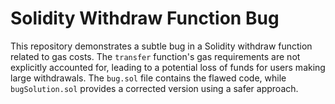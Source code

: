 # Solidity Withdraw Function Bug

This repository demonstrates a subtle bug in a Solidity withdraw function related to gas costs.  The `transfer` function's gas requirements are not explicitly accounted for, leading to a potential loss of funds for users making large withdrawals.  The `bug.sol` file contains the flawed code, while `bugSolution.sol` provides a corrected version using a safer approach.